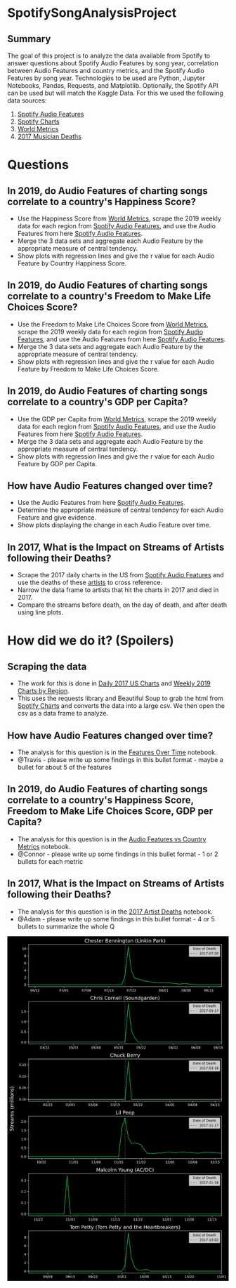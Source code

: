 # SpotifySongAnalysisProject

## Summary
The goal of this project is to analyze the data available from Spotify to answer questions about Spotify Audio Features by song year, correlation between Audio Features and country metrics, and the Spotify Audio Features by song year. Technologies to be used are Python, Jupyter Notebooks, Pandas, Requests, and Matplotlib. Optionally, the Spotify API can be used but will match the Kaggle Data. For this we used the following data sources:

1. [Spotify Audio Features](https://www.kaggle.com/yamaerenay/spotify-dataset-19212020-160k-tracks)
2. [Spotify Charts](https://spotifycharts.com/regional)
3. [World Metrics](https://www.kaggle.com/unsdsn/world-happiness)
4. [2017 Musician Deaths](https://en.wikipedia.org/wiki/List_of_2017_deaths_in_rock_and_roll)

# Questions

## In 2019, do Audio Features of charting songs correlate to a country's Happiness Score?

* Use the Happiness Score from [World Metrics](https://www.kaggle.com/unsdsn/world-happiness), scrape the 2019 weekly data for each region from [Spotify Audio Features](https://www.kaggle.com/yamaerenay/spotify-dataset-19212020-160k-tracks), and use the Audio Features from here [Spotify Audio Features](https://www.kaggle.com/yamaerenay/spotify-dataset-19212020-160k-tracks).
* Merge the 3 data sets and aggregate each Audio Feature by the appropriate measure of central tendency.
* Show plots with regression lines and give the r value for each Audio Feature by Country Happiness Score.


## In 2019, do Audio Features of charting songs correlate to a country's Freedom to Make Life Choices Score?

* Use the Freedom to Make Life Choices Score from [World Metrics](https://www.kaggle.com/unsdsn/world-happiness), scrape the 2019 weekly data for each region from [Spotify Audio Features](https://www.kaggle.com/yamaerenay/spotify-dataset-19212020-160k-tracks), and use the Audio Features from here [Spotify Audio Features](https://www.kaggle.com/yamaerenay/spotify-dataset-19212020-160k-tracks).
* Merge the 3 data sets and aggregate each Audio Feature by the appropriate measure of central tendency.
* Show plots with regression lines and give the r value for each Audio Feature by Freedom to Make Life Choices Score.

## In 2019, do Audio Features of charting songs correlate to a country's GDP per Capita?

* Use the GDP per Capita from [World Metrics](https://www.kaggle.com/unsdsn/world-happiness), scrape the 2019 weekly data for each region from [Spotify Audio Features](https://www.kaggle.com/yamaerenay/spotify-dataset-19212020-160k-tracks), and use the Audio Features from here [Spotify Audio Features](https://www.kaggle.com/yamaerenay/spotify-dataset-19212020-160k-tracks).
* Merge the 3 data sets and aggregate each Audio Feature by the appropriate measure of central tendency.
* Show plots with regression lines and give the r value for each Audio Feature by GDP per Capita.

## How have Audio Features changed over time?

* Use the Audio Features from here [Spotify Audio Features](https://www.kaggle.com/yamaerenay/spotify-dataset-19212020-160k-tracks).
* Determine the appropriate measure of central tendency for each Audio Feature and give evidence.
* Show plots displaying the change in each Audio Feature over time.

## In 2017, What is the Impact on Streams of Artists following their Deaths?

* Scrape the 2017 daily charts in the US from [Spotify Audio Features](https://www.kaggle.com/yamaerenay/spotify-dataset-19212020-160k-tracks) and use the deaths of these [artists](https://en.wikipedia.org/wiki/List_of_2017_deaths_in_rock_and_roll) to cross reference.
* Narrow the data frame to artists that hit the charts in 2017 and died in 2017.
* Compare the streams before death, on the day of death, and after death using line plots.

# How did we do it? (Spoilers)

## Scraping the data
* The work for this is done in [Daily 2017 US Charts](2017-daily-us-charts.ipynb) and [Weekly 2019 Charts by Region](2019-weekly-regional-charts.ipynb).
* This uses the requests library and Beautiful Soup to grab the html from [Spotify Charts](https://spotifycharts.com/regional) and converts the data into a large csv. We then open the csv as a data frame to analyze.

## How have Audio Features changed over time?

* The analysis for this question is in the [Features Over Time](metrics_over_time.ipynb) notebook.
* @Travis - please write up some findings in this bullet format - maybe a bullet for about 5 of the features

## In 2019, do Audio Features of charting songs correlate to a country's Happiness Score, Freedom to Make Life Choices Score, GDP per Capita?

* The analysis for this question is in the [Audio Features vs Country Metrics](CountryHappinessAnalysis.ipynb) notebook.
* @Connor - please write up some findings in this bullet format - 1 or 2 bullets for each metric

## In 2017, What is the Impact on Streams of Artists following their Deaths?
* The analysis for this question is in the [2017 Artist Deaths](2017DailyUSDF.ipynb) notebook.
* @Adam - please write up some findings in this bullet format - 4 or 5 bullets to summarize the whole Q

![Artist Deaths](Resources/Images/Artist%20Deaths.png)
